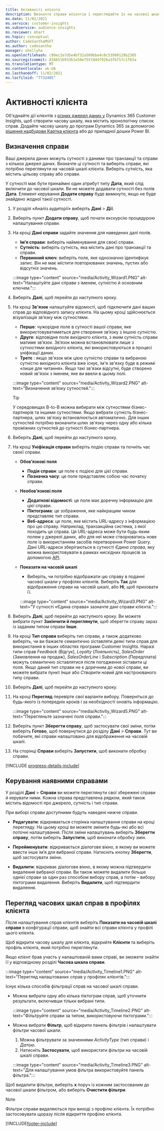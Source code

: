 ```yaml
---
title: Активності клієнта
description: Визначте справи клієнтів і переглядайте їх на часової шкалі в профілях клієнтів.
ms.date: 11/01/2021
ms.service: customer-insights
ms.subservice: audience-insights
ms.reviewer: mhart
ms.topic: conceptual
author: CadeSanthaMSFT
ms.author: cadesantha
manager: shellyha
ms.openlocfilehash: c99ec2e7d5e4bf32a509bbe4c0c53999129b2305
ms.sourcegitcommit: 834651b933b1e50e7557d44f926a3fb757c1f83a
ms.translationtype: MT
ms.contentlocale: uk-UA
ms.lasthandoff: 11/02/2021
ms.locfileid: "7732485"
---
```

# <a name="customer-activities"></a>Активності клієнта

Об'єднайте дії клієнтів з [різних джерел даних у](data-sources.md) Dynamics 365 Customer Insights, щоб створити часову шкалу, яка містить хронологічну список справ. Додайте часову шкалу до програм Dynamics 365 за допомогою [рішення надбудови Картка клієнта](customer-card-add-in.md) або до приладної дошки Power BI.

## <a name="define-an-activity"></a>Визначення справи

Ваші джерела даних можуть сутності з даними про транзакції та справи з кількох джерел даних. Визначте ці сутності та виберіть справи, які потрібно переглянути на часовій шкалі клієнта. Виберіть сутність, яка містить цільову справу або справи.

У сутності має бути принаймні один атрибут типу **Дата**, який слід включити до часової шкали. Ви не можете додавати сутності без полів **Дата**. Елемент керування **Додати справу** буде вимкнуто, якщо не буде знайдено жодної такої сутності.

1. У розділі «Аналіз аудиторії» виберіть **Дані** > **Дії**.

1. Виберіть пункт **Додати справу**, щоб почати екскурсію процедурою налаштування справи.

1. На кроці **Дані справи** задайте значення для наведених далі полів.

   - **Ім’я справи**: виберіть найменування для своєї справи.
   - **Сутність**: виберіть сутність, яка містить дані про транзакції та справи.
   - **Первинний ключ**: виберіть поле, яке однозначно ідентифікує запис. Він не має містити повторюваних значень, пустих або відсутніх значень.

   :::image type="content" source="media/Activity_Wizard1.PNG" alt-text="Налаштуйте дані справи з іменем, сутністю й основним ключем.":::

1. Виберіть **Далі**, щоб перейти до наступного кроку.

1. На кроці **Зв'язок** налаштуйте відомості, щоб підключити дані ваших справ до відповідного запису клієнта. На цьому кроці здійснюється візуалізація зв’язку між сутностями.  

   - **Перше**: чужорідне поле в сутності вашої справи, яке використовуватиметься для створення зв’язку з іншою сутністю.
   - **Друге**: відповідне поле вихідного клієнта, з яким сутність справи матиме зв’язок. Зв’язок можна встановлювати лише з сутностями вихідного клієнта, які використовуються в процесі уніфікації даних.
   - **Третє** : якщо зв'язок між цією сутністю справи та вибраною сутністю вихідного клієнта вже існує, ім'я зв'язку буде в режимі «лише для читання». Якщо такі зв'язки відсутні, буде створено новий зв'язок з іменем, яке ви ввели в цьому полі.

   :::image type="content" source="media/Activity_Wizard2.PNG" alt-text="Визначення зв’язку сутностей.":::

   > [!TIP]
   > У середовищах B-to-B можна вибирати між сутностями бізнес-партнерів та іншими сутностями. Якщо вибрати сутність бізнес-партнера, шлях зв'язку встановлюється автоматично. Для інших сутностей потрібно визначити шлях зв'язку через одну або кілька проміжних сутностей до сутності бізнес-партнера.

1. Виберіть **Далі**, щоб перейти до наступного кроку. 

1. На кроці **Уніфікація справи** виберіть подію справи та почніть час своєї справи. 
   - **Обов’язкові поля**
      - **Подія справи**: це поле є подією для цієї справи.
      - **Позначка часу**: це поле представляє собою час початку справи.

   - **Необов’язкові поля**
      - **Додаткові відомості**: це поле має доречну інформацію для цієї справи.
      - **Піктограма**: це зображення, яке найкращим чином представляє тип справи.
      - **Веб-адреса**: це поле, яке містить URL-адресу з інформацією про цю справу. Наприклад, транзакційна система, з якої походить ця справа. Ця URL-адреса може бути будь-яким полем у джерелі даних, або для неї може створюватись нове поле із використанням засобів перетворення Power Query. Дані URL-адреси зберігаються в сутності *Єдина справа*, яку можна використовувати в рамках нисхідних процесів за допомогою [API](apis.md).

   - **Показати на часовій шкалі**
      - Виберіть, чи потрібно відображати цю справу в поданні часової шкали у профілях клієнтів. Виберіть **Так** для відображення справи на часовій шкалі, або **Ні**, щоб приховати її.

      :::image type="content" source="media/Activity_Wizard3.PNG" alt-text="У сутності «Єдина справа» зазначте дані справи клієнта.":::

1. Виберіть **Далі**, щоб перейти до наступного кроку. Ви можете вибрати пункт **Закінчити й переглянути**, щоб зберегти справу зараз із заданим типом справи **Інше**. 

1. На кроці **Тип справи** виберіть тип справи, а також додатково виберіть, чи ви бажаєте семантично зіставляти деякі типи справ для використання в інших областях програми Customer Insights. Наразі типи справ *Feedback* (Відгук), *Loyalty* (Лояльність), *SalesOrder* (Замовлення на продаж), *SalesOrderLine* і *Subscription* (Передплата) можуть семантично зіставлятися після погодження зіставити ці поля. Якщо даний тип справи не є доречним до нової справи, ви можете вибрати пункт *Інше* або *Створити новий* для настроюваного типу справи.

1. Виберіть **Далі**, щоб перейти до наступного кроку. 

1. На кроці **Перегляд** перевірте свої варіанти вибору. Поверніться до будь-якого із попередніх кроків і за необхідності оновіть інформацію.

   :::image type="content" source="media/Activity_Wizard5.PNG" alt-text="Перегляньте зазначені поля справи.":::
   
1. Виберіть пункт **Зберегти справу**, щоб застосувати свої зміни, потім виберіть **Готово**, щоб повернутися до розділу **Дані** > **Справи**. Тут ви побачите, які справи налаштовано для відображення на часовій шкалі. 

1. На сторінці **Справи** виберіть **Запустити**, щоб виконати обробку справи. 

[!INCLUDE [progress-details-include](../includes/progress-details-pane.md)]

## <a name="manage-existing-activities"></a>Керування наявними справами

У розділі **Дані** > **Справи** ви можете переглянути свої збережені справи й керувати ними. Кожна справа представлена рядком, який також містить відомості про джерело, сутність і тип справи.

При виборі справи доступними будуть наведені нижче справи. 

- **Редагувати**: відкривається сторінка налаштування справи на кроці перегляду. На цьому кроці ви можете змінити будь-які або всі поточні налаштування. Після зміни налаштувань виберіть **Зберегти справу**, потім виберіть **Запустити**, щоб виконати обробку змін.

- **Перейменувати**: відкривається діалогове вікно, в якому ви можете ввести інше ім’я для вибраної справи. Натисніть кнопку **Зберегти**, щоб застосувати зміни.

- **Видалити**: відкриває діалогове вікно, в якому можна підтвердити видалення вибраної справи. Ви також можете видалити більше однієї справи за один раз способом вибору справ, а потім – вибору піктограми видалення. Виберіть **Видалити**, щоб підтвердити видалення.

## <a name="view-activity-timelines-on-customer-profiles"></a>Перегляд часових шкал справ в профілях клієнта

Після налаштування справ клієнтів виберіть **Показати на часовій шкалі справи** в конфігурації справи, щоб знайти всі справи клієнта у профілі цього клієнта.

Щоб відкрити часову шкалу для клієнта, відкрийте **Клієнти** та виберіть профіль клієнта, який потрібно переглянути.

Якщо клієнт брав участь у налаштованій вами справі, ви зможете знайти її у відповідному розділі **Часова шкала справи**.

:::image type="content" source="media/Activity_Timeline1.PNG" alt-text="Перегляд налаштованих справ у профілях клієнтів.":::

Існує кілька способів фільтрації справ на часової шкалі справи.

- Можна вибрати одну або кілька піктограм справ, щоб уточнити результати, включивши тільки вибрані типи.

  :::image type="content" source="media/Activity_Timeline2.PNG" alt-text="Фільтруйте справи за типом, використовуючи піктограми.":::

- Можна вибрати **Фільтр**, щоб відкрити панель фільтрів і налаштувати фільтри часової шкали.

   1. Можна фільтрувати за значеннями *ActivityType* (тип справи) і *Датою*.
   1. Натисніть **Застосувати**, щоб використати фільтри на часовій шкалі справи.

   :::image type="content" source="media/Activity_Timeline3.PNG" alt-text="Для налаштування умов фільтра використовуйте панель фільтра.":::

Щоб видалити фільтри, виберіть **x** поруч із кожним застосованим до часової шкали фільтром, або виберіть **Очистити фільтри**.


> [!NOTE]
> Фільтри справи видаляються при виході з профілю клієнта. Їх потрібно застосовувати щоразу після відкриття профілю клієнта.

[!INCLUDE[footer-include](../includes/footer-banner.md)]
